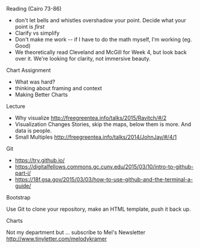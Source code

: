 Reading (Cairo 73-86)

+ don't let bells and whistles overshadow your point. Decide what your point is *first*
+ Clarify vs simplify
+ Don't make me work -- if I have to do the math myself, I'm working (eg. Good)
+ We theoretically read Cleveland and McGill for Week 4, but look back over it. We're looking for clarity, not immersive beauty. 


Chart Assignment
+ What was hard?
+ thinking about framing and context
+ Making Better Charts

Lecture
+ Why visualize <http://freegreentea.info/talks/2015/Ravitch/#/2>
+ Visualization Changes Stories, skip the maps, below them is more. And data is people. 
+ Small Multiples <http://freegreentea.info/talks/2014/JohnJay/#/4/1>

Git

+ <https://try.github.io/>
+ <https://digitalfellows.commons.gc.cuny.edu/2015/03/10/intro-to-github-part-i/>
+ <https://18f.gsa.gov/2015/03/03/how-to-use-github-and-the-terminal-a-guide/>

Bootstrap

Use Git to clone your repository, make an HTML template, push it back up. 

Charts

Not my department but ... subscribe to Mel's Newsletter <http://www.tinyletter.com/melodykramer>

